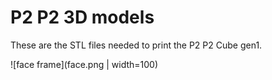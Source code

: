# P2 P2 3D models

These are the STL files needed to print the P2 P2 Cube gen1.

![face frame](face.png | width=100)

